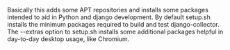 Basically this adds some APT repositories and installs some packages
intended to aid in Python and django development. By default setup.sh
installs the minimum packages required to build and test
django-collector. The --extras option to setup.sh installs some
additional packages helpful in day-to-day desktop usage, like
Chromium.
